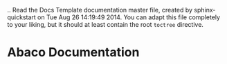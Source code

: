 .. Read the Docs Template documentation master file, created by
   sphinx-quickstart on Tue Aug 26 14:19:49 2014.
   You can adapt this file completely to your liking, but it should at least
   contain the root `toctree` directive.

# Abaco Documentation 


